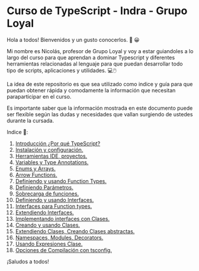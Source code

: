 # Curso de TypeScript - Indra - Grupo Loyal
Hola a todos! Bienvenidos y un gusto conocerlos. :wave: :grinning:

Mi nombre es Nicolás, profesor de Grupo Loyal y voy a estar guiandoles a lo largo del curso para que aprendan a dominar Typescript y diferentes herramientas relacionadas
al lenguaje para que puedan desarrollar todo tipo de scripts, aplicaciones y utilidades. :computer::computer_mouse:

La idea de este repositorio es que sea utilizado como indice y guía para que puedan obtener rápida y comodamente la información que necesitan paraparticipar en el curso.

Es importante saber que la información mostrada en este documento puede ser flexible según las dudas y necesidades que vallan surgiendo de ustedes durante la cursada.

Indice :bookmark_tabs::

1. [Introducción ¿Por qué TypeScript?](https://github.com/nicodonazzon/Introduccion-Typescript)
2. [Instalación y configuración.](url)
3. [Herramientas IDE, proyectos.](url)
4. [Variables y Type Annotations.](url)
5. [Enums y Arrays.](url)
6. [Arrow Functions.](url)
7. [Definiendo y usando Function Types.](url)
8. [Definiendo Parámetros.](url)
9. [Sobrecarga de funciones.](url)
10. [Definiendo y usando Interfaces.](url)
11. [Interfaces para Function types.](url)
12. [Extendiendo Interfaces.](url)
13. [Implementando interfaces con Clases.](url)
14. [Creando y usando Clases.](url)
15. [Extendiendo Clases, Creando Clases abstractas.](url)
16. [Namespaces, Modules, Decorators.](url)
17. [Usando Expresiones Clase.](url)
18. [Opciones de Compilación con tsconfig.](url)

¡Saludos a todos!
